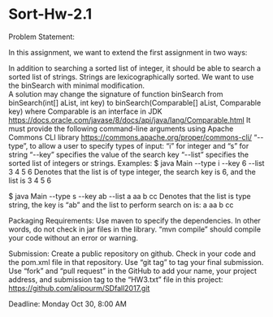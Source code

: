 # Sort-Hw-2.1


Problem Statement:


In this assignment, we want to extend the first assignment in two ways:

In addition to searching a sorted list of integer, it should be able to search a sorted list of strings. Strings are lexicographically sorted. We want to use the binSearch with minimal modification.  
A solution may change the signature of function binSearch from  binSearch(int[] aList, int key) to  binSearch(Comparable[] aList, Comparable key)  where Comparable is an interface in JDK https://docs.oracle.com/javase/8/docs/api/java/lang/Comparable.html
 It must provide the following command-line arguments using Apache Commons CLI library https://commons.apache.org/proper/commons-cli/
“--type”, to allow a user to specify types of input: “i” for integer and “s” for string 
 “--key” specifies the value of the search key
“--list”  specifies the sorted list of integers or strings. 
Examples: 
$ java Main --type i --key 6 --list 3 4 5 6
 Denotes that the list is of type integer, the search key is 6, and the list is 3 4 5 6 

$ java Main --type s --key ab --list a aa b  cc
Denotes that the list is type string, the key is “ab” and the list to perform search on is: a aa b cc

Packaging Requirements:
Use maven to specify the dependencies. In other words, do not check in jar files in the library.
“mvn compile” should compile your code without an error or warning.   


Submission:
Create a public repository on github. Check in your code and the pom.xml file in that repository.
Use “git tag” to tag your final submission.
Use “fork” and “pull request” in the GitHub to add your name, your project address, and submission tag to the “HW3.txt” file in this project: https://github.com/alipourm/SDfall2017.git

Deadline:
Monday Oct 30, 8:00 AM 


